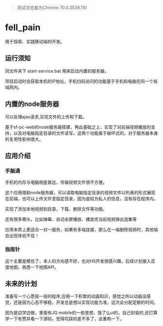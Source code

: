 > 测试浏览器为Chrome 70.0.3538.110 

# fell_pain

用于探索、实践移动端的开发。

## 运行须知

同文件夹下 start-service.bat  用来启动内置的服务器。

项目启动时会获取本机的IP地址，手机扫码访问的功能基于手机和电脑在同一个局域网内。



## 内置的node服务器

可以处理ajax请求,实现文件的上传和下载。

基于sf-pc-web的node服务器搭建，再此基础之上，实现了对前端视频播放的支持，以及对电脑指定目录的文件读写。这两个功能属于破环式的，对于服务器本身的复用性影响很大。

## 应用介绍

### 手脑通

手机的内存与电脑相差甚远，传输视频文件很不方便。

这个应用借助node服务器，可以读取电脑指定目录的视频文件以列表的形式展现在前端，也可以上传文件至指定目录，因为是较为私人的信息，没有存在程序内。

实现了添加本地视频到目录，下载、删除文件等功能。

还有很多嚼头，比如弹幕、自动全屏播放、播放完当前视频弹出选集等

应用本质上更适合一对一服务，如果有多端连接，那么在一端删除视频时，其他端会出现体验不佳！

### 指南针

这个主要是模仿了，本人的方向感不好，也对H5开发很感兴趣，后续计划接入百度地图，熟悉一下地图API。

## 未来的计划


准备写一个心愿摇一摇的程序,应用一下积累的动画知识，感觉之所以动画没感觉，还是因为心态不够稳，开发总是想以实现功能为准，这次会分配足额的时间。

因为是边学边做，里面有JQ mobile的一些思想，饿了么ui的，自己封装的,还打算学一下有赞并看一下源码，觉得坑踩的差不多了，会重构一下。



